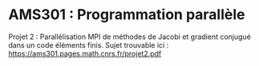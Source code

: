 # AMS301 : Programmation parallèle
Projet 2 : Parallélisation MPI de méthodes de Jacobi et gradient conjugué dans un code éléments finis. 
Sujet trouvable ici : https://ams301.pages.math.cnrs.fr/projet2.pdf


